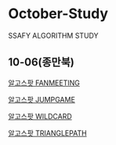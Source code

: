 # October-Study
SSAFY ALGORITHM STUDY

##   10-06(종만북)

[알고스팟 FANMEETING](https://algospot.com/judge/problem/read/FANMEETING)

[알고스팟 JUMPGAME](https://algospot.com/judge/problem/read/JUMPGAME)

[알고스팟 WILDCARD](https://algospot.com/judge/problem/read/WILDCARD)

[알고스팟 TRIANGLEPATH](https://algospot.com/judge/problem/read/TRIANGLEPATH)
